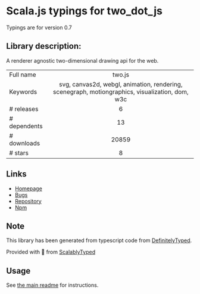 
# Scala.js typings for two_dot_js

Typings are for version 0.7

## Library description:
A renderer agnostic two-dimensional drawing api for the web.

|                    |                 |
| ------------------ | :-------------: |
| Full name          | two.js |
| Keywords           | svg, canvas2d, webgl, animation, rendering, scenegraph, motiongraphics, visualization, dom, w3c |
| # releases         | 6 |
| # dependents       | 13 |
| # downloads        | 20859 |
| # stars            | 8 |

## Links
- [Homepage](https://two.js.org/)
- [Bugs](https://github.com/jonobr1/two.js/issues)
- [Repository](https://github.com/jonobr1/two.js)
- [Npm](https://www.npmjs.com/package/two.js)
    


## Note
This library has been generated from typescript code from [DefinitelyTyped](https://definitelytyped.org).

Provided with :purple_heart: from [ScalablyTyped](https://github.com/oyvindberg/ScalablyTyped)

## Usage
See [the main readme](../../readme.md) for instructions.


